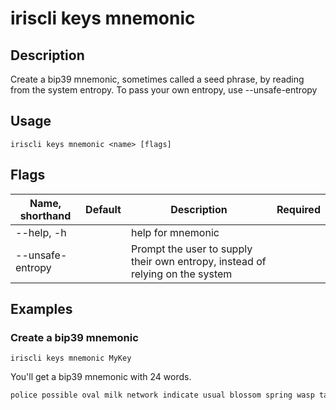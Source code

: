 # iriscli keys mnemonic

## Description

Create a bip39 mnemonic, sometimes called a seed phrase, by reading from the system entropy. To pass your own entropy, use --unsafe-entropy

## Usage

```
iriscli keys mnemonic <name> [flags]
```

## Flags

| Name, shorthand  | Default   | Description                                                                   | Required |
| ---------------- | --------- | ----------------------------------------------------------------------------- | -------- |
| --help, -h       |           | help for mnemonic                                                             |          |
| --unsafe-entropy |           | Prompt the user to supply their own entropy, instead of relying on the system |          |

## Examples

### Create a bip39 mnemonic

```shell
iriscli keys mnemonic MyKey
```

You'll get a bip39 mnemonic with 24 words.

```txt
police possible oval milk network indicate usual blossom spring wasp taste canal announce purpose rib mind river pet brown web response sting remain airport
```
